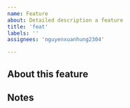 ```yaml
---
name: Feature
about: Detailed description a feature
title: 'feat'
labels: ''
assignees: 'nguyenxuanhung2304'

---
```

## About this feature


## Notes
